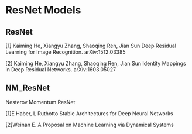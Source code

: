 # ResNet Models

## ResNet
[1] Kaiming He, Xiangyu Zhang, Shaoqing Ren, Jian Sun Deep Residual Learning for Image Recognition. arXiv:1512.03385

[2] Kaiming He, Xiangyu Zhang, Shaoqing Ren, Jian Sun Identity Mappings in Deep Residual Networks. arXiv:1603.05027

## NM_ResNet
Nesterov Momentum ResNet

[1]E Haber, L Ruthotto Stable Architectures for Deep Neural Networks

[2]Weinan E. A Proposal on Machine Learning via Dynamical Systems
